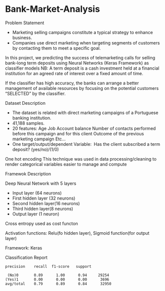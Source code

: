 # Bank-Market-Analysis
Problem Statement
- Marketing selling campaigns constitute a typical strategy to enhance business.
- Companies use direct marketing when targeting segments of customers by contacting them to meet a specific goal.

In this project, we predicting the success of telemarketing calls for selling bank-long term deposits using Neural Networks (Keras Framework) as classifier models
 NB: A term deposit is a cash investment held at a financial institution for an agreed rate of interest over a fixed amount of time. 

If the classifier has high accuracy, the banks can arrange a better management of available resources by focusing on the potential customers “SELECTED” by the classifier.


Dataset Description

- The dataset is related with direct marketing campaigns of a Portuguese banking institution. 
- 41,188 samples.
- 20 features: 
    Age
    Job
    Account balance
    Number of contacts performed before this campaign and for this client 
    Outcome of the previous marketing campaign
    Etc… 
- One target/output/dependent Variable:  Has the client subscribed a term deposit? (yes/no)/(1/0)

One hot encoding
This technique was used in data processing/cleaning to render categorical variables easier to manage and compute


Framewok Description

Deep Neural Network with 5 layers
  - Input layer (64 neurons)
  - First  hidden layer (32 neurons) 
  - Second hidden layer(16 neurons) 
  - Third hidden layer(8 neurons)
  - Output layer (1 neuron)

Cross entropy used as cost functon 

Activation functions: Relu(fo hidden layer), Sigmoid function(for output layer)

Framework: Keras

Classification Report

    precision    recall  f1-score   support

     (No)0       0.89      1.00      0.94     29254
    (Yes)1       0.00      0.00      0.00      3696
    avg/total    0.79      0.89      0.84      32950
